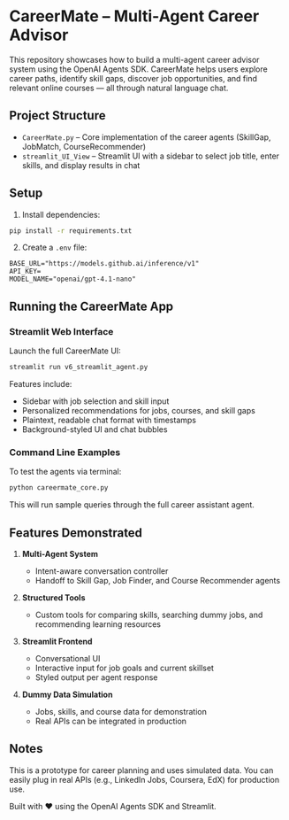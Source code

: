 # CareerMate – Multi-Agent Career Advisor

This repository showcases how to build a multi-agent career advisor system using the OpenAI Agents SDK. CareerMate helps users explore career paths, identify skill gaps, discover job opportunities, and find relevant online courses — all through natural language chat.

## Project Structure

- `CareerMate.py` – Core implementation of the career agents (SkillGap, JobMatch, CourseRecommender)
- `streamlit_UI_View` – Streamlit UI with a sidebar to select job title, enter skills, and display results in chat

## Setup

1. Install dependencies:

```bash
pip install -r requirements.txt
```

2. Create a `.env` file:

```
BASE_URL="https://models.github.ai/inference/v1"
API_KEY=
MODEL_NAME="openai/gpt-4.1-nano"
```

## Running the CareerMate App

### Streamlit Web Interface

Launch the full CareerMate UI:

```bash
streamlit run v6_streamlit_agent.py
```

Features include:
- Sidebar with job selection and skill input
- Personalized recommendations for jobs, courses, and skill gaps
- Plaintext, readable chat format with timestamps
- Background-styled UI and chat bubbles

### Command Line Examples

To test the agents via terminal:

```bash
python careermate_core.py
```

This will run sample queries through the full career assistant agent.

## Features Demonstrated

1. **Multi-Agent System**
   - Intent-aware conversation controller
   - Handoff to Skill Gap, Job Finder, and Course Recommender agents

2. **Structured Tools**
   - Custom tools for comparing skills, searching dummy jobs, and recommending learning resources

3. **Streamlit Frontend**
   - Conversational UI
   - Interactive input for job goals and current skillset
   - Styled output per agent response

4. **Dummy Data Simulation**
   - Jobs, skills, and course data for demonstration
   - Real APIs can be integrated in production

## Notes

This is a prototype for career planning and uses simulated data. You can easily plug in real APIs (e.g., LinkedIn Jobs, Coursera, EdX) for production use.

Built with ❤️ using the OpenAI Agents SDK and Streamlit.
